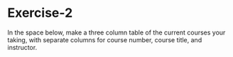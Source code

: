 # Exercise-2
In the space below, make a three column table of the current courses your taking, with separate columns for course number, course title, and instructor.
